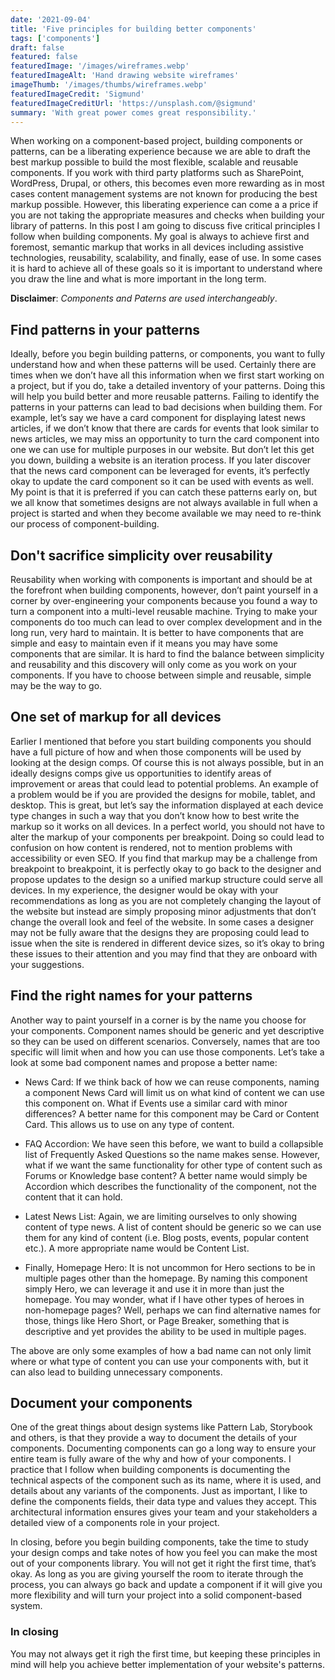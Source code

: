 ```yaml
---
date: '2021-09-04'
title: 'Five principles for building better components'
tags: ['components']
draft: false
featured: false
featuredImage: '/images/wireframes.webp'
featuredImageAlt: 'Hand drawing website wireframes'
imageThumb: '/images/thumbs/wireframes.webp'
featuredImageCredit: 'Sigmund'
featuredImageCreditUrl: 'https://unsplash.com/@sigmund'
summary: 'With great power comes great responsibility.'
---
```


When working on a component-based project, building components or patterns, can be a liberating experience because we are able to draft the best markup possible to build the most flexible, scalable and reusable components.  If you work with third party platforms such as SharePoint, WordPress, Drupal, or others, this becomes even more rewarding as in most cases content management systems are not known for producing the best markup possible.  However, this liberating experience can come a a price if you are not taking the appropriate measures and checks when building your library of patterns.
In this post I am going to discuss five critical principles I follow when building components.  My goal is always to achieve first and foremost, semantic markup that works in all devices including assistive technologies, reusability, scalability, and finally, ease of use.  In some cases it is hard to achieve all of these goals so it is important to understand where you draw the line and what is more important in the long term.

**Disclaimer**: _Components and Paterns are used interchangeably_.

## Find patterns in your patterns

Ideally, before you begin building patterns, or components, you want to fully understand how and when these patterns will be used.  Certainly there are times when we don’t have all this information when we first start working on a project, but if you do, take a detailed inventory of your patterns. Doing this will help you build better and more reusable patterns.
Failing to identify the patterns in your patterns can lead to bad decisions when building them.  For example, let’s say we have a card component for displaying latest news articles, if we don’t know that there are cards for events that look similar to news articles, we may miss an opportunity to turn the card component into one we can use for multiple purposes in our website.  But don’t let this get you down, building a website is an iteration process.  If you later discover that the news card component can be leveraged for events, it’s perfectly okay to update the card component so it can be used with events as well.  My point is that it is preferred if you can catch these patterns early on, but we all know that sometimes designs are not always available in full when a project is started and when they become available we may need to re-think our process of component-building.

## Don't sacrifice simplicity over reusability

Reusability when working with components is important and should be at the forefront when building components, however, don’t paint yourself in a corner by over-engineering your components because you found a way to turn a component into a multi-level reusable machine.  Trying to make your components do too much can lead to over complex development and in the long run, very hard to maintain.  It is better to have components that are simple and easy to maintain even if it means you may have some components that are similar.  It is hard to find the balance between simplicity and reusability and this discovery will only come as you work on your components.  If you have to choose between simple and reusable, simple may be the way to go.

## One set of markup for all devices

Earlier I mentioned that before you start building components you should have a full picture of how and when those components will be used by looking at the design comps.  Of course this is not always possible, but in an ideally designs comps give us opportunities to identify areas of improvement or areas that could lead to potential problems.  An example of a problem would be if you are provided the designs for mobile, tablet, and desktop.  This is great, but let’s say the information displayed at each device type changes in such a way that you don’t know how to best write the markup so it works on all devices.  In a perfect world, you should not have to alter the markup of your components per breakpoint.  Doing so could lead to confusion on how content is rendered, not to mention problems with accessibility or even SEO.  If you find that markup may be a challenge from breakpoint to breakpoint, it is perfectly okay to go back to the designer and propose updates to the design so a unified markup structure could serve all devices.  In my experience, the designer would be okay with your recommendations as long as you are not completely changing the layout of the website but instead are simply proposing minor adjustments that don’t change the overall look and feel of the website.
In some cases a designer may not be fully aware that the designs they are proposing could lead to issue when the site is rendered in different device sizes, so it’s okay to bring these issues to their attention and you may find that they are onboard with your suggestions.

## Find the right names for your patterns

Another way to paint yourself in a corner is by the name you choose for your components. Component names should be generic and yet descriptive so they can be used on different scenarios.  Conversely, names that are too specific will limit when and how you can use those components.  Let’s take a look at some bad component names and propose a better name:

- News Card:  If we think back of how we can reuse components, naming a component News Card will limit us on what kind of content we can use this component on.  What if Events use a similar card with minor differences?  A better name for this component may be Card or Content Card.  This allows us to use on any type of content.

- FAQ Accordion:  We have seen this before, we want to build a collapsible list of Frequently Asked Questions so the name makes sense.  However, what if we want the same functionality for other type of content such as Forums or Knowledge base content?  A better name would simply be Accordion which describes the functionality of the component, not the content that it can hold.

- Latest News List:  Again, we are limiting ourselves to only showing content of type news.  A list of content should be generic so we can use them for any kind of content (i.e. Blog posts, events, popular content etc.).  A more appropriate name would be Content List.

- Finally, Homepage Hero:  It is not uncommon for Hero sections to be in multiple pages other than the homepage.  By naming this component simply Hero, we can leverage it and use it in more than just the homepage.  You may wonder, what if I have other types of heroes in non-homepage pages?  Well, perhaps we can find alternative names for those, things like Hero Short, or Page Breaker, something that is descriptive and yet provides the ability to be used in multiple pages.

The above are only some examples of how a bad name can not only limit where or what type of content you can use your components with, but it can also lead to building unnecessary components.

## Document your components

One of the great things about design systems like Pattern Lab, Storybook and others, is that they provide a way to document the details of your components.  Documenting components can go a long way to ensure your entire team is fully aware of the why and how of your components.
I practice that I follow when building components is documenting the technical aspects of the component such as its name, where it is used, and details about any variants of the components.  Just as important, I like to define the components fields, their data type and values they accept.  This architectural information ensures gives your team and your stakeholders a detailed view of a components role in your project.

In closing, before you begin building components, take the time to study your design comps and take notes of how you feel you can make the most out of your components library.  You will not get it right the first time, that’s okay.  As long as you are giving yourself the room to iterate through the process, you can always go back and update a component if it will give you more flexibility and will turn your project into a solid component-based system.

### In closing

You may not always get it righ the first time, but keeping these principles in mind will help you achieve better implementation of your website's patterns.
